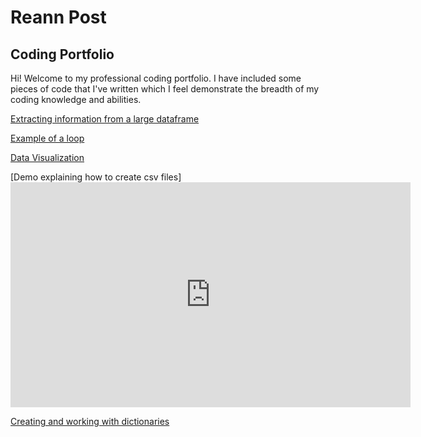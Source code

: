 # Reann Post
## Coding Portfolio
Hi! Welcome to my professional coding portfolio. I have included some pieces of code that I've written which I feel demonstrate the breadth of my coding knowledge and abilities.

[Extracting information from a large dataframe](assignment_3_sample.md)

[Example of a loop](for_loop_example.md)

[Data Visualization](Datavis_example.md)

[Demo explaining how to create csv files]<iframe width="640" height="360" src="https://web.microsoftstream.com/embed/video/08524ad2-4b91-4fd8-bbce-f31de032d209?autoplay=false&amp;showinfo=true" allowfullscreen style="border:none;"></iframe>

[Creating and working with dictionaries](Dictionary_example.md)
